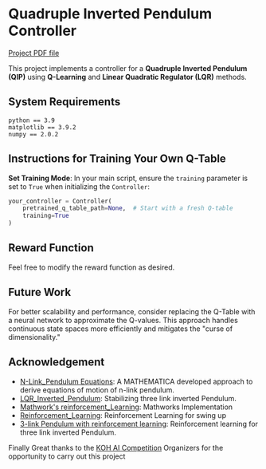 # Quadruple Inverted Pendulum Controller

[Project PDF file](https://drive.google.com/file/d/1jL_oVYQrVnmIAMw-khLq6Ku9Vv8g0Lue/view?usp=sharing/)

This project implements a controller for a **Quadruple Inverted Pendulum (QIP)** using **Q-Learning** and **Linear Quadratic Regulator (LQR)** methods.


## System Requirements
   ```
python == 3.9
matplotlib == 3.9.2
numpy == 2.0.2
   ```


## Instructions for Training Your Own Q-Table

**Set Training Mode**: In your main script, ensure the `training` parameter is set to `True` when initializing the `Controller`:

   ```python
   your_controller = Controller(
       pretrained_q_table_path=None,  # Start with a fresh Q-table
       training=True
   )
   ```
## Reward Function
Feel free to modify the reward function as desired.


## Future Work
For better scalability and performance, consider replacing the Q-Table with a neural network to approximate the Q-values. 
This approach handles continuous state spaces more efficiently and mitigates the "curse of dimensionality."

## Acknowledgement
- [N-Link_Pendulum Equations](https://blog.wolfram.com/2011/03/01/stabilized-n-link-pendulum/): A MATHEMATICA developed approach to derive equations of motion of n-link pendulum.
- [LQR_Inverted_Pendulum](https://ieeexplore.ieee.org/document/6508052): Stabilizing three link inverted Pendulum.
- [Mathwork's reinforcement_Learning](https://github.com/mathworks/Reinforcement-Learning-Inverted-Pendulum-with-QUBE-Servo2/tree/master): Mathworks Implementation
- [Reinforcement_Learning](https://zenodo.org/records/6582706): Reinforcement Learning for swing up
- [3-link Pendulum with reinforcement learning](https://doi.org/10.1016/j.engappai.2023.107518): Reinforcement learning for three link inverted Pendulum.

Finally Great thanks to the [KOH AI Competition](https://2024.iccas.org/?page_id=4431) Organizers for the opportunity to carry out this project
